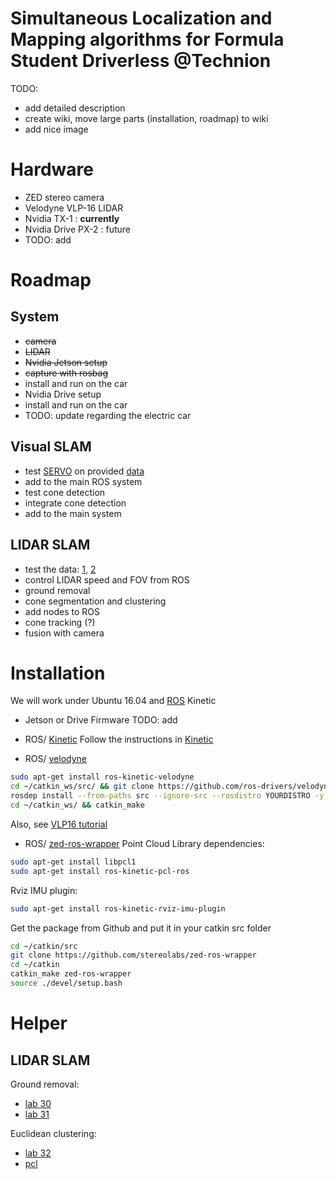 # Simultaneous Localization and Mapping algorithms for Formula Student Driverless @Technion
TODO: 
- add detailed description
- create wiki, move large parts (installation, roadmap) to wiki
- add nice image

# Hardware
- ZED stereo camera
- Velodyne VLP-16 LIDAR
- Nvidia TX-1 : **currently**
- Nvidia Drive PX-2 : future
- TODO: add

# Roadmap

## System
- ~~camera~~
- ~~LIDAR~~
- ~~Nvidia Jetson setup~~
- ~~capture with rosbag~~
- install and run on the car
- Nvidia Drive setup
- install and run on the car
- TODO: update regarding the electric car

## Visual SLAM
- test [SERVO](https://github.com/grafue/SERVO/) on provided [data](https://github.com/grafue/SERVO/tree/master/Examples/ROS)
- add to the main ROS system
- test cone detection
- integrate cone detection
- add to the main system

## LIDAR SLAM
- test the data: [1](https://www.dropbox.com/s/7x75ks6vo2npfv3/AMZ_driverless_2017_dataset.bag.tar.gz?dl=0), [2](https://github.com/eufsa/datasets)
- control LIDAR speed and FOV from ROS
- ground removal
- cone segmentation and clustering
- add nodes to ROS
- cone tracking (?)
- fusion with camera

# Installation
We will work under Ubuntu 16.04 and [ROS] Kinetic

- Jetson or Drive Firmware
TODO: add

- ROS/ [Kinetic] 
Follow the instructions in [Kinetic] 

- ROS/ [velodyne]
``` sh
sudo apt-get install ros-kinetic-velodyne
cd ~/catkin_ws/src/ && git clone https://github.com/ros-drivers/velodyne.git
rosdep install --from-paths src --ignore-src --rosdistro YOURDISTRO -y
cd ~/catkin_ws/ && catkin_make
```
Also, see [VLP16 tutorial]

- ROS/ [zed-ros-wrapper]
Point Cloud Library dependencies:
``` sh
sudo apt-get install libpcl1
sudo apt-get install ros-kinetic-pcl-ros 
```
Rviz IMU plugin: 
``` sh
sudo apt-get install ros-kinetic-rviz-imu-plugin
```
Get the package from Github and put it in your catkin src folder
``` sh
cd ~/catkin/src
git clone https://github.com/stereolabs/zed-ros-wrapper
cd ~/catkin
catkin_make zed-ros-wrapper
source ./devel/setup.bash
```

# Helper
## LIDAR SLAM
Ground removal:
- [lab 30](https://github.com/cse481wi18/cse481wi18/wiki/Lab-30%3A-Introduction-to-point-cloud-processing)
- [lab 31](https://github.com/cse481wi18/cse481wi18/wiki/Lab-31%3A-Planar-segmentation)

Euclidean clustering:
- [lab 32](https://github.com/cse481wi18/cse481wi18/wiki/Lab-32%3A-Euclidean-clustering)
- [pcl](http://pointclouds.org/documentation/tutorials/conditional_euclidean_clustering.php)

 [ROS]: <http://wiki.ros.org/>
 [Kinetic]: <http://wiki.ros.org/kinetic/Installation/Ubuntu>
 [zed-ros-wrapper]: <http://http://wiki.ros.org/zed-ros-wrapper>
 [velodyne]: <http://http://wiki.ros.org/velodyne>
 [VLP16 tutorial]: <http://http://wiki.ros.org/velodyne/Tutorials/Getting%20Started%20with%20the%20Velodyne%20VLP16>
